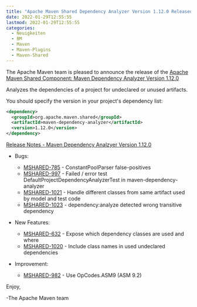 ```yaml
---
title: "Apache Maven Shared Dependency Analyzer Version 1.12.0 Released"
date: 2022-01-29T12:55:55
lastmod: 2022-01-29T12:55:55
categories:
  - Neuigkeiten
  - BM
  - Maven
  - Maven-Plugins
  - Maven-Shared
---
```

The Apache Maven team is pleased to announce the release of the 
[Apache Maven Shared Component: Maven Dependency Analyzer Version 1.12.0](https://maven.apache.org/shared/maven-dependency-analyzer/)

Analyzes the dependencies of a project for undeclared or unused artifacts.

You should specify the version in your project's dependency list:

```xml
<dependency>
  <groupId>org.apache.maven.shared</groupId>
  <artifactId>maven-dependency-analyzer</artifactId>
  <version>1.12.0</version>
</dependency>
```

<!-- more -->

[Release Notes - Maven Dependency Analzyer Version 1.12.0](https://issues.apache.org/jira/secure/ReleaseNote.jspa?projectId=12317922&version=12348814)

* Bugs:
 
  * [MSHARED-785](https://issues.apache.org/jira/browse/MSHARED-785) - ConstantPoolParser false-positives
  * [MSHARED-997](https://issues.apache.org/jira/browse/MSHARED-997) - Failed / error test DefaultProjectDependencyAnalyzerTest in maven-dependency-analyzer
  * [MSHARED-1021](https://issues.apache.org/jira/browse/MSHARED-1021) - Handle different classes from same artifact used by model and test code
  * [MSHARED-1023](https://issues.apache.org/jira/browse/MSHARED-1023) - dependency:analyze detected wrong transitive dependency

* New Features:

  * [MSHARED-632](https://issues.apache.org/jira/browse/MSHARED-632) - Expose which dependency classes are used and where
  * [MSHARED-1020](https://issues.apache.org/jira/browse/MSHARED-1020) - Include class names in used undeclared dependencies

* Improvement:
 
  * [MSHARED-982](https://issues.apache.org/jira/browse/MSHARED-982) - Use OpCodes.ASM9 (ASM 9.2)


Enjoy,

-The Apache Maven team


